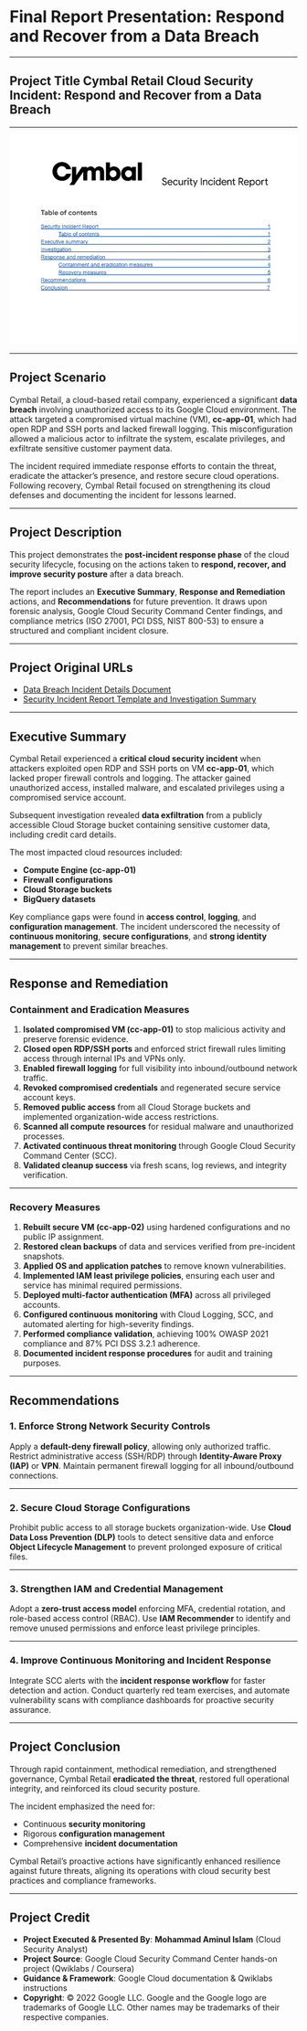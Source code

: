 # **Final Report Presentation: Respond and Recover from a Data Breach**

---

## **Project Title** **Cymbal Retail Cloud Security Incident: Respond and Recover from a Data Breach**

---

![Respond and recover from a data breach-Security Incident Report-Capstone Project-Final Report](https://github.com/aminbiography/Google-Cloud-Cybersecurity-Professional-Certificate/blob/main/bar-graph-chart-image/Respond%20and%20recover%20from%20a%20data%20breach-Security%20Incident%20Report-Capstone%20Project-Final%20Report.jpg)

---

## **Project Scenario**

Cymbal Retail, a cloud-based retail company, experienced a significant **data breach** involving unauthorized access to its Google Cloud environment. The attack targeted a compromised virtual machine (VM), **cc-app-01**, which had open RDP and SSH ports and lacked firewall logging. This misconfiguration allowed a malicious actor to infiltrate the system, escalate privileges, and exfiltrate sensitive customer payment data.

The incident required immediate response efforts to contain the threat, eradicate the attacker’s presence, and restore secure cloud operations. Following recovery, Cymbal Retail focused on strengthening its cloud defenses and documenting the incident for lessons learned.

---

## **Project Description**

This project demonstrates the **post-incident response phase** of the cloud security lifecycle, focusing on the actions taken to **respond, recover, and improve security posture** after a data breach.

The report includes an **Executive Summary**, **Response and Remediation** actions, and **Recommendations** for future prevention.
It draws upon forensic analysis, Google Cloud Security Command Center findings, and compliance metrics (ISO 27001, PCI DSS, NIST 800-53) to ensure a structured and compliant incident closure.

---

## **Project Original URLs**

* [Data Breach Incident Details Document](https://docs.google.com/document/d/1Ua45FlrnhGglpvTYmskRZ9Exvu8JxEL56QeGgv4Gvdk/edit?usp=drive_link)
* [Security Incident Report Template and Investigation Summary](https://docs.google.com/document/d/1z2ubvD9o2BoNDdvl2i4oa0HDGzsiawtI1GBuAYPWuW8/edit?usp=drive_link)

---

## **Executive Summary**

Cymbal Retail experienced a **critical cloud security incident** when attackers exploited open RDP and SSH ports on VM **cc-app-01**, which lacked proper firewall controls and logging. The attacker gained unauthorized access, installed malware, and escalated privileges using a compromised service account.

Subsequent investigation revealed **data exfiltration** from a publicly accessible Cloud Storage bucket containing sensitive customer data, including credit card details.

The most impacted cloud resources included:

* **Compute Engine (cc-app-01)**
* **Firewall configurations**
* **Cloud Storage buckets**
* **BigQuery datasets**

Key compliance gaps were found in **access control**, **logging**, and **configuration management**. The incident underscored the necessity of **continuous monitoring**, **secure configurations**, and **strong identity management** to prevent similar breaches.

---

## **Response and Remediation**

### **Containment and Eradication Measures**

1. **Isolated compromised VM (cc-app-01)** to stop malicious activity and preserve forensic evidence.
2. **Closed open RDP/SSH ports** and enforced strict firewall rules limiting access through internal IPs and VPNs only.
3. **Enabled firewall logging** for full visibility into inbound/outbound network traffic.
4. **Revoked compromised credentials** and regenerated secure service account keys.
5. **Removed public access** from all Cloud Storage buckets and implemented organization-wide access restrictions.
6. **Scanned all compute resources** for residual malware and unauthorized processes.
7. **Activated continuous threat monitoring** through Google Cloud Security Command Center (SCC).
8. **Validated cleanup success** via fresh scans, log reviews, and integrity verification.

---

### **Recovery Measures**

1. **Rebuilt secure VM (cc-app-02)** using hardened configurations and no public IP assignment.
2. **Restored clean backups** of data and services verified from pre-incident snapshots.
3. **Applied OS and application patches** to remove known vulnerabilities.
4. **Implemented IAM least privilege policies**, ensuring each user and service has minimal required permissions.
5. **Deployed multi-factor authentication (MFA)** across all privileged accounts.
6. **Configured continuous monitoring** with Cloud Logging, SCC, and automated alerting for high-severity findings.
7. **Performed compliance validation**, achieving 100% OWASP 2021 compliance and 87% PCI DSS 3.2.1 adherence.
8. **Documented incident response procedures** for audit and training purposes.

---

## **Recommendations**

### **1. Enforce Strong Network Security Controls**

Apply a **default-deny firewall policy**, allowing only authorized traffic. Restrict administrative access (SSH/RDP) through **Identity-Aware Proxy (IAP)** or **VPN**. Maintain permanent firewall logging for all inbound/outbound connections.

---

### **2. Secure Cloud Storage Configurations**

Prohibit public access to all storage buckets organization-wide. Use **Cloud Data Loss Prevention (DLP)** tools to detect sensitive data and enforce **Object Lifecycle Management** to prevent prolonged exposure of critical files.

---

### **3. Strengthen IAM and Credential Management**

Adopt a **zero-trust access model** enforcing MFA, credential rotation, and role-based access control (RBAC). Use **IAM Recommender** to identify and remove unused permissions and enforce least privilege principles.

---

### **4. Improve Continuous Monitoring and Incident Response**

Integrate SCC alerts with the **incident response workflow** for faster detection and action. Conduct quarterly red team exercises, and automate vulnerability scans with compliance dashboards for proactive security assurance.

---

## **Project Conclusion**

Through rapid containment, methodical remediation, and strengthened governance, Cymbal Retail **eradicated the threat**, restored full operational integrity, and reinforced its cloud security posture.

The incident emphasized the need for:

* Continuous **security monitoring**
* Rigorous **configuration management**
* Comprehensive **incident documentation**

Cymbal Retail’s proactive actions have significantly enhanced resilience against future threats, aligning its operations with cloud security best practices and compliance frameworks.

---

## **Project Credit**

- **Project Executed & Presented By**: **Mohammad Aminul Islam** (Cloud Security Analyst)  
- **Project Source**: Google Cloud Security Command Center hands-on project (Qwiklabs / Coursera)  
- **Guidance & Framework**: Google Cloud documentation & Qwiklabs instructions  
- **Copyright**: © 2022 Google LLC. Google and the Google logo are trademarks of Google LLC. Other names may be trademarks of their respective companies. 
